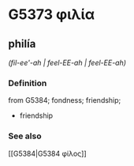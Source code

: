 # G5373 φιλία

## philía

_(fil-ee'-ah | feel-EE-ah | feel-EE-ah)_

### Definition

from G5384; fondness; friendship; 

- friendship

### See also

[[G5384|G5384 φίλος]]

